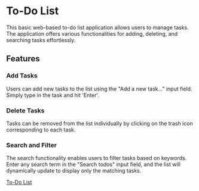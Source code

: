 # To-Do List
This basic web-based to-do list application allows users to manage tasks. The application offers various functionalities for adding, deleting, and searching tasks effortlessly.

## Features
### Add Tasks
Users can add new tasks to the list using the "Add a new task..." input field. Simply type in the task and hit 'Enter'.

### Delete Tasks
Tasks can be removed from the list individually by clicking on the trash icon corresponding to each task.

### Search and Filter
The search functionality enables users to filter tasks based on keywords. Enter any search term in the "Search todos" input field, and the list will dynamically update to display only the matching tasks.

<a href="">To-Do List</a>